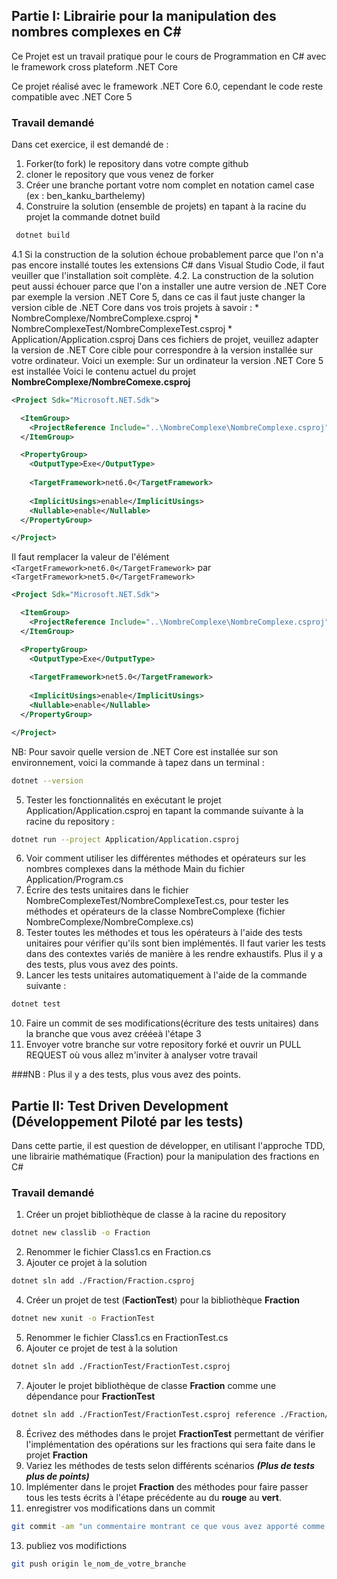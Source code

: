## Partie I: Librairie pour la manipulation des nombres complexes en C#

Ce Projet est un travail pratique pour le cours de Programmation en C# avec le framework cross plateform .NET Core

Ce projet  réalisé avec le framework .NET Core 6.0, cependant le code reste compatible avec .NET Core 5

### Travail demandé

Dans cet exercice, il est demandé de : 

1. Forker(to fork) le repository dans votre compte github
2. cloner le repository que vous venez de forker
3. Créer une branche portant votre nom complet en notation camel case (ex : ben_kanku_barthelemy)
4. Construire la solution (ensemble de projets) en tapant à la racine du projet la commande dotnet build
  ```bash
   dotnet build
   ```
   
4.1 Si la construction de la solution échoue probablement parce que l'on n'a pas encore installé toutes les extensions C# dans Visual Studio Code, il faut veuiller que l'installation soit complète.
4.2. La construction de la solution peut aussi échouer parce que l'on a installer une autre version de .NET Core par exemple la version .NET Core 5, dans ce cas il faut juste changer la version cible de .NET Core dans vos trois projets à savoir : 
        * NombreComplexe/NombreComplexe.csproj
        * NombreComplexeTest/NombreComplexeTest.csproj
        * Application/Application.csproj
Dans ces fichiers de projet, veuillez adapter la version de .NET Core cible pour correspondre à la version installée sur votre ordinateur.
Voici un exemple: Sur un ordinateur la version .NET Core 5 est installée 
Voici le contenu actuel du projet  **NombreComplexe/NombreComexe.csproj**
    
```xml
<Project Sdk="Microsoft.NET.Sdk">

  <ItemGroup>
    <ProjectReference Include="..\NombreComplexe\NombreComplexe.csproj" />
  </ItemGroup>

  <PropertyGroup>
    <OutputType>Exe</OutputType>
    
    <TargetFramework>net6.0</TargetFramework>
    
    <ImplicitUsings>enable</ImplicitUsings>
    <Nullable>enable</Nullable>
  </PropertyGroup>

</Project>
```

Il faut remplacer la valeur de l'élément ```<TargetFramework>net6.0</TargetFramework>``` par ```<TargetFramework>net5.0</TargetFramework>```

```xml
<Project Sdk="Microsoft.NET.Sdk">

  <ItemGroup>
    <ProjectReference Include="..\NombreComplexe\NombreComplexe.csproj" />
  </ItemGroup>

  <PropertyGroup>
    <OutputType>Exe</OutputType>
    
    <TargetFramework>net5.0</TargetFramework>
    
    <ImplicitUsings>enable</ImplicitUsings>
    <Nullable>enable</Nullable>
  </PropertyGroup>

</Project>
```

NB: Pour savoir quelle version de .NET Core est installée sur son environnement, voici la commande à tapez dans un terminal : 
```bash
dotnet --version
```

5. Tester les fonctionnalités en exécutant le projet Application/Application.csproj en tapant la commande suivante à la racine du repository :
  ```bash
  dotnet run --project Application/Application.csproj
  ```
6. Voir comment utiliser les différentes méthodes et opérateurs sur les nombres complexes dans la méthode Main du fichier Application/Program.cs
7. Écrire des tests unitaires dans le fichier NombreComplexeTest/NombreComplexeTest.cs, pour tester les méthodes et opérateurs de la classe NombreComplexe (fichier NombreComplexe/NombreComplexe.cs)
8. Tester toutes les méthodes et tous les opérateurs à l'aide des tests unitaires pour vérifier qu'ils sont bien implémentés. Il faut varier les tests dans des contextes variés de manière à les rendre exhaustifs. Plus il y a des tests, plus vous avez des points.
9. Lancer les tests unitaires automatiquement à l'aide de la commande suivante :
  ```bash
  dotnet test
  ```
10. Faire un commit de ses modifications(écriture des tests unitaires) dans la branche que vous avez crééeà l'étape 3
11. Envoyer votre branche sur votre repository forké et ouvrir un PULL REQUEST où vous allez m'inviter à analyser votre travail

###NB :  Plus il y a des tests, plus vous avez des points.


## Partie II: Test Driven Development (Développement Piloté par les tests)

Dans cette partie, il est question de développer, en utilisant l'approche TDD, une librairie mathématique (Fraction) pour la manipulation des fractions en C#

### Travail demandé 
1. Créer un projet bibliothèque de classe à la racine du repository 
```bash
dotnet new classlib -o Fraction
```

2. Renommer le fichier Class1.cs en Fraction.cs
3. Ajouter ce projet à la solution 
```bash
dotnet sln add ./Fraction/Fraction.csproj
```
4. Créer un projet de test (**FactionTest**) pour la bibliothèque **Fraction**
```bash
dotnet new xunit -o FractionTest
```
5. Renommer le fichier Class1.cs en FractionTest.cs
6. Ajouter ce projet de test à la solution
```bash
dotnet sln add ./FractionTest/FractionTest.csproj
```
7. Ajouter le projet bibliothèque de classe **Fraction** comme une dépendance pour **FractionTest**
```bash
dotnet sln add ./FractionTest/FractionTest.csproj reference ./Fraction/Fraction.csproj
```
8. Écrivez des méthodes dans le projet **FractionTest** permettant de vérifier l'implémentation des opérations sur les fractions qui sera faite dans le projet **Fraction**
9. Variez les méthodes de tests selon différents scénarios ***(Plus de tests plus de points)***
10. Implémenter dans le projet **Fraction** des méthodes pour faire passer tous les tests écrits à l'étape précédente au du **rouge** au **vert**.
11. enregistrer vos modifications dans un commit 
```bash
git commit -am "un commentaire montrant ce que vous avez apporté comme contribution"
```
13. publiez vos modifictions
```bash
git push origin le_nom_de_votre_branche
```
